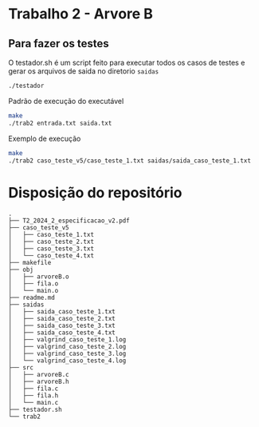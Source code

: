 # Trabalho 2 - Arvore B

## Para fazer os testes
O testador.sh é um script feito para executar todos os casos de testes e gerar os arquivos de saida no diretorio `saidas`
```bash
./testador
```

Padrão de execução do executável
```bash
make
./trab2 entrada.txt saida.txt
```

Exemplo de execução
```bash
make
./trab2 caso_teste_v5/caso_teste_1.txt saidas/saida_caso_teste_1.txt
```
# Disposição do repositório
    .
    ├── T2_2024_2_especificacao_v2.pdf
    ├── caso_teste_v5
    │   ├── caso_teste_1.txt
    │   ├── caso_teste_2.txt
    │   ├── caso_teste_3.txt
    │   └── caso_teste_4.txt
    ├── makefile
    ├── obj
    │   ├── arvoreB.o
    │   ├── fila.o
    │   └── main.o
    ├── readme.md
    ├── saidas
    │   ├── saida_caso_teste_1.txt
    │   ├── saida_caso_teste_2.txt
    │   ├── saida_caso_teste_3.txt
    │   ├── saida_caso_teste_4.txt
    │   ├── valgrind_caso_teste_1.log
    │   ├── valgrind_caso_teste_2.log
    │   ├── valgrind_caso_teste_3.log
    │   └── valgrind_caso_teste_4.log
    ├── src
    │   ├── arvoreB.c
    │   ├── arvoreB.h
    │   ├── fila.c
    │   ├── fila.h
    │   └── main.c
    ├── testador.sh
    └── trab2
